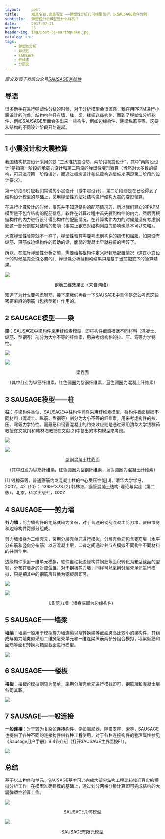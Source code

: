 ```yaml
---
layout:     post
title:      知其名目,识其所宜 ——弹塑性分析几何模型剖析，以SAUSAGE软件为例
subtitle:   弹塑性分析模型是什么样的？
date:       2017-07-21
author:     JS
header-img: img/post-bg-earthquake.jpg
catalog: true
tags:
    - 弹塑性分析
    - 非线性
    - SAUSAGE
    - 纤维素
    - 分层壳
---
```


*原文发表于微信公众号[SAUSAGE非线性](https://mp.weixin.qq.com/s/bcGS0S3y0NqFxdRo4FdIqQ)*

## 导语

很多新手在进行弹塑性分析的时候，对于分析模型会很困惑：我在用PKPM进行小震设计的时候，结构构件只有墙、柱、梁、楼板这些构件，而到了弹塑性分析软件，例如SAUSAGE里面会多出来一些构件，例如边缘构件、连梁纵筋等等。这要从结构的不同设计阶段开始说起。

---

## 1 小震设计和大震验算

我国结构抗震设计采用的是 “三水准抗震设防，两阶段抗震设计”，其中“两阶段设计”是指第一阶段的承载力设计和第二阶段的弹塑性变形验算（当然对大多数的结构，可只进行第一阶段设计，而通过概念设计和抗震构造措施来满足第二阶段的设计要求）。

第一阶段即对应我们常说的小震设计（或中震设计），第二阶段则是在已经得到了结构设计模型的基础上，采用弹塑性方法对结构进行结构大震的变形验算。

在进行小震设计的时候，事先并不知道结构的配筋情况的，所以我们建立的PKPM模型是不包含结构的配筋信息，软件在计算过程中首先得到构件的内力，然后再根据构件的内力进行设计得到构件的配筋情况，在计算构件内力的时候是没有考虑钢筋这一部分刚度对结构的影响（事实上钢筋对结构刚度的影响也基本可以忽略）。

大震弹塑性验算就不一样了，弹塑性验算需要考虑到构件的损伤和屈服，如果没有纵筋、箍筋或边缘构件的帮助的话，脆弱的混凝土早就被振的稀碎了。

所以，在进行弹塑性分析之前，需要给每根构件定义好钢筋配置情况（这在小震设计的时候是完全没必要的），弹塑性分析得到的结果只是基于当前配筋下的验算结果。

![](http://mmbiz.qpic.cn/mmbiz_png/sNA50XDjbpS272EZb0jVrMyQWVCicWvt4Mqf9KCDJia10rZWJiaW2gwq3eibWficL7XLL3e1ElGNIQQz4nvcJjqjibyw/640?wx_fmt=png&tp=webp&wxfrom=5&wx_lazy=1&wx_co=1)

<center>钢筋三维效果图（来自网络）</center>

知道了为什么要考虑钢筋，接下来我们再看一下SAUSAGE中具体是怎么考虑这些密密麻麻的钢筋（包括型钢）作用的。

## 2 SAUSAGE模型——梁

**梁**：SAUSAGE中梁构件采用纤维素模型，即将构件截面根据不同材料（混凝土、纵筋、型钢等）剖分为大小不等的纤维素，用来考虑构件的拉、压、弯等力学特性。

![](http://mmbiz.qpic.cn/mmbiz_png/sNA50XDjbpS272EZb0jVrMyQWVCicWvt4sVh4YTXTF8wW2M9ZxkybiahIVc6DokwujX4icribBJVocQQDb1xibt23icA/640?wx_fmt=png&tp=webp&wxfrom=5&wx_lazy=1&wx_co=1)

![](http://mmbiz.qpic.cn/mmbiz_png/sNA50XDjbpS272EZb0jVrMyQWVCicWvt4icogtaYcz2Q5SUCGGts7GPa18GN0W5ZuUDiaqq2H42elM0vCoC9ZAIjQ/640?wx_fmt=png&tp=webp&wxfrom=5&wx_lazy=1&wx_co=1)

<center>梁截面

（其中红点为纵筋纤维素，红色圆圈为型钢纤维素，蓝色圆圈为混凝土纤维素）

</center>

## 3 SAUSAGE模型——柱

**柱**：与梁构件类似，SAUSAGE中柱构件同样采用纤维素模型，将构件截面根据不同材料（混凝土、纵筋、型钢等）剖分为大小不等的纤维素，用来考虑构件的拉、压、弯等力学特性。而箍筋和钢管混凝土的约束效应则是通过采用清华大学钱稼茹教授在文献[1]和韩林海教授在文献[2]中提出的本构模型来考虑。

![](http://mmbiz.qpic.cn/mmbiz_png/sNA50XDjbpQ6cYWa8qZpocBHRTFLLVGJonJhdvgtJSN0oYzWNasicw9zpFrfj7fIKD1mhB4wnWAzUAfKknfWWlQ/640?wx_fmt=png&tp=webp&wxfrom=5&wx_lazy=1&wx_co=1)

![](http://mmbiz.qpic.cn/mmbiz_png/sNA50XDjbpQ6cYWa8qZpocBHRTFLLVGJ8iaCdZ2zIKW5zTECg6wjpl2wqKmodWmdDic0ibj0C5ia1gHXncYLNTldsQ/640?wx_fmt=png&tp=webp&wxfrom=5&wx_lazy=1&wx_co=1)

<center>型钢混凝土柱截面

（其中红点为纵筋纤维素，红色圆圈为型钢纤维素，蓝色圆圈为混凝土纤维素）

</center>

[1] 钱稼茹等，普通箍筋约束混凝土柱的中心受压性能[J]，清华大学学报，2002，42（10）： 1369-1373
[2] 韩林海，钢管混凝土结构-理论与实践（第二版），北京，科学出版社，2007.

## 4 SAUSAGE——剪力墙

**剪力墙**：剪力墙构件的组成就较为复杂，对于普通的钢筋混凝土剪力墙，要由墙身和边缘构件两部分组成。

剪力墙墙身为二维壳元，采用分层壳单元进行模拟，分层壳单元包含钢筋层（水平分布筋和竖向分布筋）以及混凝土层，二者之间通过共节点模拟不同构件不同材料的共同作用。

边缘构件采用一维单元模拟，软件自动将边缘构件钢筋等面积转化为箱型截面的型钢，分布在墙身的对应位置。对于钢板剪力墙，同样可以采用分层壳单元进行模拟，只是把其中的钢筋层转换为钢板层即可。

![](http://mmbiz.qpic.cn/mmbiz_jpg/sNA50XDjbpQ6cYWa8qZpocBHRTFLLVGJcVnDXQllUqwt4MKI7fUAbfT7fbfElXCLJ6rE1OlJkmVyGGfibYOpyKw/640?wx_fmt=jpeg&tp=webp&wxfrom=5&wx_lazy=1&wx_co=1) 

![](http://mmbiz.qpic.cn/mmbiz_png/sNA50XDjbpQ6cYWa8qZpocBHRTFLLVGJia0su9eysfic21Ls373dwYXxhu5SMnNPgLVdbTaSw0MFI1eLicyhgK68g/640?wx_fmt=png&tp=webp&wxfrom=5&wx_lazy=1&wx_co=1)

<center>L形剪力墙（墙身端部为边缘构件）</center>

## 5 SAUSAGE——墙梁

**墙梁**：墙梁一般用于模拟剪力墙连梁以及转换梁等截面跨高比较小的梁构件，其组成与剪力墙类似采用二维分层壳单元和一维连梁纵筋两部分组合模拟，墙梁低筋和面筋等面积转换为箱型截面进行模型。

![](http://mmbiz.qpic.cn/mmbiz_jpg/sNA50XDjbpQ6cYWa8qZpocBHRTFLLVGJgV2xHYwEicPZwSOMh5nZZezUa5kTSuohl6ZPUCC418YVSqp8VoJWAvg/640?wx_fmt=jpeg&tp=webp&wxfrom=5&wx_lazy=1&wx_co=1)

## 6 SAUSAGE——楼板

**楼板**：楼板的模拟则较为简单，采用分层壳单元进行模拟即可，钢筋层和混凝土层各司其职。

![](http://mmbiz.qpic.cn/mmbiz_png/sNA50XDjbpQ6cYWa8qZpocBHRTFLLVGJhYKr6l1Fzdibj96RIqQXKqsFFMqSFyGKicT34e1g4BMnbJYNLBZzQttQ/640?wx_fmt=png&tp=webp&wxfrom=5&wx_lazy=1&wx_co=1)

## 7 SAUSAGE—一般连接

**一般连接**：对于较为复杂的连接构件，例如阻尼器、隔震支座、索等，SAUSAGE也提供了各种不同的连接构件供各种工程使用，对于各种连接构件的物理属性参见《Sausage用户手册》9.4节介绍（打开SAUSAGE主界面按F1）。

![](http://mmbiz.qpic.cn/mmbiz_png/sNA50XDjbpQ6cYWa8qZpocBHRTFLLVGJJ7Gxfee3KbvVujia4kfuEWAibmgFZAnZZwAy4gq3pVjVXDbwW7SoX63A/640?wx_fmt=png&tp=webp&wxfrom=5&wx_lazy=1&wx_co=1)

## 总结

基于以上构件和单元，SAUSAGE基本可以完成大部分结构工程比较接近真实的模拟分析工作，在模型准确建模的基础上，通过划分网格分析计算即可完成结构的大震弹塑性验算工作。

![](http://mmbiz.qpic.cn/mmbiz_png/sNA50XDjbpQ6cYWa8qZpocBHRTFLLVGJEKE1LSpKfg7UDlrb6n19aviblLMQs83uYZAfFzBwgawJHkkoQ8xyYicw/640?wx_fmt=png&tp=webp&wxfrom=5&wx_lazy=1&wx_co=1)

<center>SAUSAGE几何模型</center>

![](http://mmbiz.qpic.cn/mmbiz_png/sNA50XDjbpQ6cYWa8qZpocBHRTFLLVGJFjEuT5Bia11xNK6CJ4jmuquA6X4JDcIeFKKG1aGXYTXDs433An5cx7Q/640?wx_fmt=png&tp=webp&wxfrom=5&wx_lazy=1&wx_co=1)

<center>SAUSAGE有限元模型</center>

